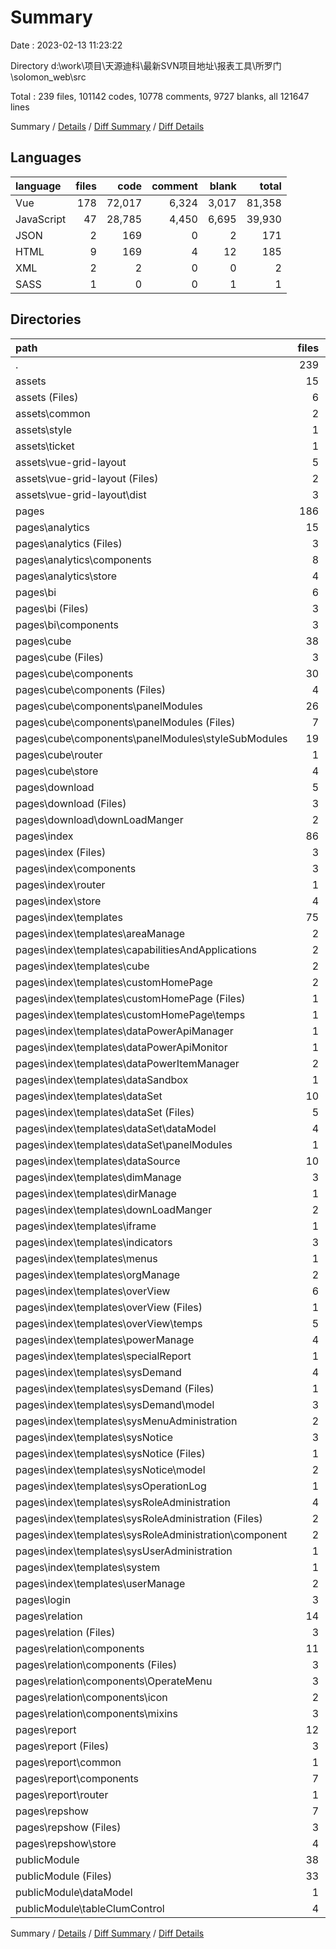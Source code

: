 # Summary

Date : 2023-02-13 11:23:22

Directory d:\\work\\项目\\天源迪科\\最新SVN项目地址\\报表工具\\所罗门\\solomon_web\\src

Total : 239 files,  101142 codes, 10778 comments, 9727 blanks, all 121647 lines

Summary / [Details](details.md) / [Diff Summary](diff.md) / [Diff Details](diff-details.md)

## Languages
| language | files | code | comment | blank | total |
| :--- | ---: | ---: | ---: | ---: | ---: |
| Vue | 178 | 72,017 | 6,324 | 3,017 | 81,358 |
| JavaScript | 47 | 28,785 | 4,450 | 6,695 | 39,930 |
| JSON | 2 | 169 | 0 | 2 | 171 |
| HTML | 9 | 169 | 4 | 12 | 185 |
| XML | 2 | 2 | 0 | 0 | 2 |
| SASS | 1 | 0 | 0 | 1 | 1 |

## Directories
| path | files | code | comment | blank | total |
| :--- | ---: | ---: | ---: | ---: | ---: |
| . | 239 | 101,142 | 10,778 | 9,727 | 121,647 |
| assets | 15 | 27,494 | 4,300 | 6,554 | 38,348 |
| assets (Files) | 6 | 1,462 | 310 | 51 | 1,823 |
| assets\\common | 2 | 1,768 | 223 | 81 | 2,072 |
| assets\\style | 1 | 0 | 0 | 1 | 1 |
| assets\\ticket | 1 | 38 | 13 | 4 | 55 |
| assets\\vue-grid-layout | 5 | 24,226 | 3,754 | 6,417 | 34,397 |
| assets\\vue-grid-layout (Files) | 2 | 89 | 3 | 3 | 95 |
| assets\\vue-grid-layout\\dist | 3 | 24,137 | 3,751 | 6,414 | 34,302 |
| pages | 186 | 59,776 | 4,567 | 2,656 | 66,999 |
| pages\\analytics | 15 | 1,569 | 84 | 45 | 1,698 |
| pages\\analytics (Files) | 3 | 198 | 7 | 14 | 219 |
| pages\\analytics\\components | 8 | 1,311 | 74 | 26 | 1,411 |
| pages\\analytics\\store | 4 | 60 | 3 | 5 | 68 |
| pages\\bi | 6 | 1,951 | 183 | 29 | 2,163 |
| pages\\bi (Files) | 3 | 389 | 24 | 10 | 423 |
| pages\\bi\\components | 3 | 1,562 | 159 | 19 | 1,740 |
| pages\\cube | 38 | 11,612 | 1,078 | 685 | 13,375 |
| pages\\cube (Files) | 3 | 195 | 27 | 19 | 241 |
| pages\\cube\\components | 30 | 11,292 | 1,037 | 650 | 12,979 |
| pages\\cube\\components (Files) | 4 | 1,545 | 137 | 62 | 1,744 |
| pages\\cube\\components\\panelModules | 26 | 9,747 | 900 | 588 | 11,235 |
| pages\\cube\\components\\panelModules (Files) | 7 | 5,580 | 557 | 298 | 6,435 |
| pages\\cube\\components\\panelModules\\styleSubModules | 19 | 4,167 | 343 | 290 | 4,800 |
| pages\\cube\\router | 1 | 11 | 2 | 3 | 16 |
| pages\\cube\\store | 4 | 114 | 12 | 13 | 139 |
| pages\\download | 5 | 1,102 | 88 | 40 | 1,230 |
| pages\\download (Files) | 3 | 107 | 3 | 11 | 121 |
| pages\\download\\downLoadManger | 2 | 995 | 85 | 29 | 1,109 |
| pages\\index | 86 | 33,018 | 2,413 | 1,301 | 36,732 |
| pages\\index (Files) | 3 | 292 | 22 | 17 | 331 |
| pages\\index\\components | 3 | 644 | 33 | 24 | 701 |
| pages\\index\\router | 1 | 470 | 44 | 10 | 524 |
| pages\\index\\store | 4 | 25 | 5 | 4 | 34 |
| pages\\index\\templates | 75 | 31,587 | 2,309 | 1,246 | 35,142 |
| pages\\index\\templates\\areaManage | 2 | 343 | 0 | 5 | 348 |
| pages\\index\\templates\\capabilitiesAndApplications | 2 | 544 | 15 | 24 | 583 |
| pages\\index\\templates\\cube | 2 | 2,181 | 527 | 153 | 2,861 |
| pages\\index\\templates\\customHomePage | 2 | 484 | 16 | 46 | 546 |
| pages\\index\\templates\\customHomePage (Files) | 1 | 379 | 16 | 38 | 433 |
| pages\\index\\templates\\customHomePage\\temps | 1 | 105 | 0 | 8 | 113 |
| pages\\index\\templates\\dataPowerApiManager | 1 | 801 | 13 | 8 | 822 |
| pages\\index\\templates\\dataPowerApiMonitor | 1 | 697 | 6 | 54 | 757 |
| pages\\index\\templates\\dataPowerItemManager | 2 | 1,734 | 73 | 123 | 1,930 |
| pages\\index\\templates\\dataSandbox | 1 | 165 | 8 | 9 | 182 |
| pages\\index\\templates\\dataSet | 10 | 5,527 | 451 | 104 | 6,082 |
| pages\\index\\templates\\dataSet (Files) | 5 | 1,508 | 173 | 43 | 1,724 |
| pages\\index\\templates\\dataSet\\dataModel | 4 | 2,963 | 155 | 55 | 3,173 |
| pages\\index\\templates\\dataSet\\panelModules | 1 | 1,056 | 123 | 6 | 1,185 |
| pages\\index\\templates\\dataSource | 10 | 2,939 | 325 | 85 | 3,349 |
| pages\\index\\templates\\dimManage | 3 | 1,048 | 13 | 13 | 1,074 |
| pages\\index\\templates\\dirManage | 1 | 348 | 6 | 6 | 360 |
| pages\\index\\templates\\downLoadManger | 2 | 997 | 83 | 29 | 1,109 |
| pages\\index\\templates\\iframe | 1 | 13 | 8 | 3 | 24 |
| pages\\index\\templates\\indicators | 3 | 2,828 | 326 | 78 | 3,232 |
| pages\\index\\templates\\menus | 1 | 529 | 17 | 6 | 552 |
| pages\\index\\templates\\orgManage | 2 | 465 | 1 | 5 | 471 |
| pages\\index\\templates\\overView | 6 | 3,078 | 114 | 203 | 3,395 |
| pages\\index\\templates\\overView (Files) | 1 | 646 | 32 | 97 | 775 |
| pages\\index\\templates\\overView\\temps | 5 | 2,432 | 82 | 106 | 2,620 |
| pages\\index\\templates\\powerManage | 4 | 1,156 | 39 | 22 | 1,217 |
| pages\\index\\templates\\specialReport | 1 | 482 | 30 | 68 | 580 |
| pages\\index\\templates\\sysDemand | 4 | 1,126 | 22 | 66 | 1,214 |
| pages\\index\\templates\\sysDemand (Files) | 1 | 637 | 8 | 27 | 672 |
| pages\\index\\templates\\sysDemand\\model | 3 | 489 | 14 | 39 | 542 |
| pages\\index\\templates\\sysMenuAdministration | 2 | 584 | 0 | 6 | 590 |
| pages\\index\\templates\\sysNotice | 3 | 709 | 11 | 50 | 770 |
| pages\\index\\templates\\sysNotice (Files) | 1 | 453 | 6 | 24 | 483 |
| pages\\index\\templates\\sysNotice\\model | 2 | 256 | 5 | 26 | 287 |
| pages\\index\\templates\\sysOperationLog | 1 | 618 | 92 | 34 | 744 |
| pages\\index\\templates\\sysRoleAdministration | 4 | 776 | 4 | 5 | 785 |
| pages\\index\\templates\\sysRoleAdministration (Files) | 2 | 351 | 1 | 3 | 355 |
| pages\\index\\templates\\sysRoleAdministration\\component | 2 | 425 | 3 | 2 | 430 |
| pages\\index\\templates\\sysUserAdministration | 1 | 38 | 4 | 4 | 46 |
| pages\\index\\templates\\system | 1 | 11 | 0 | 0 | 11 |
| pages\\index\\templates\\userManage | 2 | 1,366 | 105 | 37 | 1,508 |
| pages\\login | 3 | 312 | 16 | 31 | 359 |
| pages\\relation | 14 | 5,749 | 469 | 420 | 6,638 |
| pages\\relation (Files) | 3 | 1,006 | 49 | 67 | 1,122 |
| pages\\relation\\components | 11 | 4,743 | 420 | 353 | 5,516 |
| pages\\relation\\components (Files) | 3 | 4,114 | 393 | 301 | 4,808 |
| pages\\relation\\components\\OperateMenu | 3 | 537 | 25 | 48 | 610 |
| pages\\relation\\components\\icon | 2 | 2 | 0 | 0 | 2 |
| pages\\relation\\components\\mixins | 3 | 90 | 2 | 4 | 96 |
| pages\\report | 12 | 3,674 | 184 | 72 | 3,930 |
| pages\\report (Files) | 3 | 468 | 9 | 22 | 499 |
| pages\\report\\common | 1 | 13 | 7 | 3 | 23 |
| pages\\report\\components | 7 | 3,182 | 166 | 44 | 3,392 |
| pages\\report\\router | 1 | 11 | 2 | 3 | 16 |
| pages\\repshow | 7 | 789 | 52 | 33 | 874 |
| pages\\repshow (Files) | 3 | 720 | 40 | 19 | 779 |
| pages\\repshow\\store | 4 | 69 | 12 | 14 | 95 |
| publicModule | 38 | 13,872 | 1,911 | 517 | 16,300 |
| publicModule (Files) | 33 | 11,951 | 1,779 | 427 | 14,157 |
| publicModule\\dataModel | 1 | 80 | 14 | 19 | 113 |
| publicModule\\tableClumControl | 4 | 1,841 | 118 | 71 | 2,030 |

Summary / [Details](details.md) / [Diff Summary](diff.md) / [Diff Details](diff-details.md)